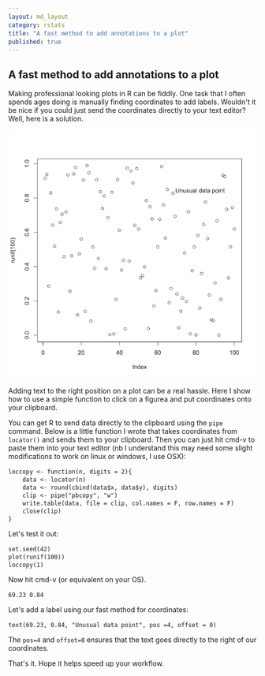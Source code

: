 ```yaml
---
layout: md_layout
category: rstats
title: "A fast method to add annotations to a plot"
published: true
---
```


A fast method to add annotations to a plot
---------------------------------------------

Making professional looking plots in R can be fiddly. One task that I often spends ages doing is manually finding coordinates to add labels.
Wouldn't it be nice if you could just send the coordinates directly to your text editor? Well, here is a solution.

<div class = "image_caption">
<img src ="/Images/locator-plot.png" alt="" class="image_float"/>
<p> Adding text to the right position on a plot can be a real hassle. Here I show how to use a simple function to click on a figurea and put coordinates onto your clipboard. </p>
</div>


You can get R to send data directly to the clipboard using the `pipe` command. Below is a little function I wrote that takes coordinates from `locator()` and sends them to your clipboard. Then you can just hit cmd-v to paste them into your text editor (nb I understand this may need some slight modifications to work on linux or windows, I use OSX):



    loccopy <- function(n, digits = 2){
        data <- locator(n)
        data <- round(cbind(data$x, data$y), digits)
        clip <- pipe("pbcopy", "w")
        write.table(data, file = clip, col.names = F, row.names = F)
        close(clip)
    }

Let's test it out:

    set.seed(42)
    plot(runif(100))
    loccopy(1)

Now hit cmd-v (or equivalent on your OS).

    69.23 0.84

Let's add a label using our fast method for coordinates:

    text(69.23, 0.84, "Unusual data point", pos =4, offset = 0)

The `pos=4` and `offset=0` ensures that the text goes directly to the right of our coordinates.

That's it. Hope it helps speed up your workflow.

